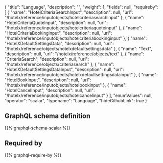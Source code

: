 {
  "title": "Language",
  "description": "",
  "weight": 1,
  "fields": null,
  "requireby": [
    {
      "name": "HotelCriteriaSearchInput",
      "description": null,
      "url": "/hotelx/reference/inputobjects/hotelcriteriasearchinput"
    },
    {
      "name": "HotelCriteriaQuoteInput",
      "description": null,
      "url": "/hotelx/reference/inputobjects/hotelcriteriaquoteinput"
    },
    {
      "name": "HotelCriteriaBookingInput",
      "description": null,
      "url": "/hotelx/reference/inputobjects/hotelcriteriabookinginput"
    },
    {
      "name": "HotelXDefaultSettingsData",
      "description": null,
      "url": "/hotelx/reference/objects/hotelxdefaultsettingsdata"
    },
    {
      "name": "Text",
      "description": null,
      "url": "/hotelx/reference/objects/text"
    },
    {
      "name": "CriteriaSearch",
      "description": null,
      "url": "/hotelx/reference/objects/criteriasearch"
    },
    {
      "name": "HotelXDefaultSettingsDataInput",
      "description": null,
      "url": "/hotelx/reference/inputobjects/hotelxdefaultsettingsdatainput"
    },
    {
      "name": "HotelBookInput",
      "description": null,
      "url": "/hotelx/reference/inputobjects/hotelbookinput"
    },
    {
      "name": "HotelCancelInput",
      "description": null,
      "url": "/hotelx/reference/inputobjects/hotelcancelinput"
    }
  ],
  "enumValues": null,
  "operator": "scalar",
  "typename": "Language",
  "hideGithubLink": true
}
## GraphQL schema definition

{{% graphql-schema-scalar %}}

## Required by

{{% graphql-require-by %}}
